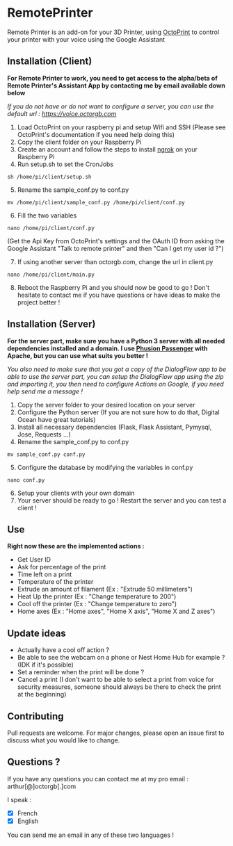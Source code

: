 # RemotePrinter

Remote Printer is an add-on for your 3D Printer, using [OctoPrint](https://octoprint.org/) to control your printer with your voice using the Google Assistant

## Installation (Client)

**For Remote Printer to work, you need to get access to the alpha/beta of Remote Printer's Assistant App by contacting me by email available down below**

*If you do not have or do not want to configure a server, you can use the default url : https://voice.octorgb.com*

1) Load OctoPrint on your raspberry pi and setup Wifi and SSH (Please see OctoPrint's documentation if you need help doing this)
2) Copy the client folder on your Raspberry Pi
3) Create an account and follow the steps to install [ngrok](https://ngrok.com/) on your Raspberry Pi
4) Run setup.sh to set the CronJobs
```
sh /home/pi/client/setup.sh
```
5) Rename the sample_conf.py to conf.py
```
mv /home/pi/client/sample_conf.py /home/pi/client/conf.py
```
6) Fill the two variables
```
nano /home/pi/client/conf.py
```
(Get the Api Key from OctoPrint's settings and the OAuth ID from asking the Google Assistant "Talk to remote printer" and then "Can I get my user id ?")

7) If using another server than octorgb.com, change the url in client.py
```
nano /home/pi/client/main.py
```
8) Reboot the Raspberry Pi and you should now be good to go ! Don't hesitate to contact me if you have questions or have ideas to make the project better !

## Installation (Server)

**For the server part, make sure you have a Python 3 server with all needed dependencies installed and a domain. I use [Phusion Passenger](https://www.phusionpassenger.com/library/walkthroughs/start/python.html) with Apache, but you can use what suits you better !**

*You also need to make sure that you got a copy of the DialogFlow app to be able to use the server part, you can setup the DialogFlow app using the zip and importing it, you then need to configure Actions on Google, if you need help send me a message !*
1) Copy the server folder to your desired location on your server
2) Configure the Python server (If you are not sure how to do that, Digital Ocean have great tutorials)
3) Install all necessary dependencies (Flask, Flask Assistant, Pymysql, Jose, Requests ...)
4) Rename the sample_conf.py to conf.py
```
mv sample_conf.py conf.py
```
5) Configure the database by modifying the variables in conf.py
```
nano conf.py
```
6) Setup your clients with your own domain
7) Your server should be ready to go ! Restart the server and you can test a client !

## Use
**Right now these are the implemented actions :**

* Get User ID
* Ask for percentage of the print
* Time left on a print
* Temperature of the printer
* Extrude an amount of filament (Ex : "Extrude 50 millimeters")
* Heat Up the printer (Ex : "Change temperature to 200")
* Cool off the printer (Ex : "Change temperature to zero")
* Home axes (Ex : "Home axes", "Home X axis", "Home X and Z axes")

## Update ideas

* Actually have a cool off action ?
* Be able to see the webcam on a phone or Nest Home Hub for example ? (IDK if it's possible)
* Set a reminder when the print will be done ?
* Cancel a print (I don't want to be able to select a print from voice for security measures, someone should always be there to check the print at the beginning)

## Contributing
Pull requests are welcome. For major changes, please open an issue first to discuss what you would like to change.

## Questions ?
If you have any questions you can contact me at my pro email : arthur[@]octorgb[.]com

I speak :
- [x] French
- [x] English

You can send me an email in any of these two languages !
